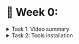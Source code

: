# 🎯 Week 0: 
<details>
   <summary>Task 1: Video summary</summary>     
   
## Step 1: Define the goal 🚀  
- Application in C → expected output **O₀**  
- Build a high-level C spec of the processor (not Verilog)  
- Compile the app on spec (e.g. RISC-V GCC / ARM GCC / x86 GCC) → output **O₁**  
- If **O₀ = O₁**, freeze the specification  

---

## Step 2: RTL implementation 🔧  
- Write synthesizable RTL (Verilog), making sure everything is convertible to gates  
- Run same application → output **O₂**  
- Check **O₁ = O₂**  

---

## Step 3: SoC integration ⚙️  
- Separate processor and peripherals in Verilog  
  - **Macros**: repeatable digital blocks  
  - **Analog IPs**: e.g. ADC/DAC for converting analog signals → digital  
- Integrate periph + GPIO etc, run application → output **O₃**  
- Check **O₁ = O₂ = O₃**

---

## Microprocessor vs Microcontroller 🧠  

| Type | What’s inside | When used |
|------|----------------|------------|
| **Microprocessor (MPU)** | CPU core (ALU, control logic, registers, etc.). Needs external memory, I/O, timers. | When you want flexibility, performance, more external components. |
| **Microcontroller (MCU)** | CPU + memory (program & data) + I/O + peripherals (timers, ADC/DAC, etc.), all on one chip. | Embedded tasks, low power, cost/size sensitive. |

---

## Step 4: Physical Implementation & Tape-out 🏗️  
- Floor-planning → placement → clock tree synthesis (CTS) → routing  
- Produce **GDSII** file (fab input)  
- Run checks: **DRC** (Design Rule Check), **LVS** 
- **Tape-out**: send to fab  

---

## Step 5: Bring-up & Final Verification 🔍  
- Receive silicon (“tape-in”) → build board with memory, peripherals etc.  
- Load software (via USB or appropriate interface), run the target application → output **O₄**  
- Verify **O₁ = O₂ = O₃ = O₄**  

---

## ✅ Success & Next Steps  
When all outputs are equal, the design is verified: the chip can run the application correctly.  
Then: consider productization, identifying market fit, deployment paths, etc.

</details>

<details>

<summary>Task 2: Tools installation </summary>

## Yosys
```
$ git clone https://github.com/YosysHQ/yosys.git
$ cd yosys
$ sudo apt install make (If make is not installed please install it)
$ sudo apt-get install build-essential clang bison flex \
libreadline-dev gawk tcl-dev libffi-dev git \
graphviz xdot pkg-config python3 libboost-system-dev \
libboost-python-dev libboost-filesystem-dev zlib1g-dev
$ make config-gcc
$ make
$ sudo make install
```
<img width="804" height="627" alt="Screenshot 2025-09-19 at 5 21 06 PM" src="https://github.com/user-attachments/assets/22e4110a-4e47-4dc9-88f0-f3df4294b3a6" />

## Iverilog
```
$ sudo apt-get install iverilog
```
<img width="802" height="639" alt="Screenshot 2025-09-19 at 5 25 18 PM" src="https://github.com/user-attachments/assets/c382d0ee-baa0-44c4-8a91-9e3674be777a" />

## GTKWave
```
$ sudo apt install gtkwave

```
<img width="1000" height="900" alt="Screenshot 2025-09-19 at 5 30 42 PM" src="https://github.com/user-attachments/assets/4a28f5b7-5f0c-4845-ba99-7b8f8b72b6fb" />
<details>


